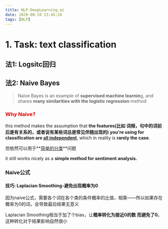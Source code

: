 ```yaml
---
title: NLP-DeepLearning.ai
date: 2020-08-10 13:45:24
tags: [NLP]
---
```




# 1. Task: text classification



## 法1: Logsitc回归





## 法2: Naive Bayes

> Naive Bayes is an example of **supervised machine learnin**g, and shares **many similarities with the logistic regression** method 

### <font color="#dd0000">Why Naive?</font>

this method makes the assumption that **the features(比如 词频，句中的词前后是有关系的，或者说有某些词总是常见伴随出现的) you're using for classification are <u>all independent</u>**, which in reality is **rarely the case**.



但依然可以用于**<u>简单的分类</u>**问题

 it still works nicely as a **simple method for sentiment analysis.**



### Naive公式



#### 技巧: Laplacian Smoothing-避免出现概率为0

因为naive公式，需要各个词在各个类的条件概率的比值，相乘——所以如果存在概率为0的词，会导致最后结果无意义

Laplacian Smoothing相当于加了个bias，让**概率转化为接近0的数 而避免了0**。这种转化对于结果影响自然很小
